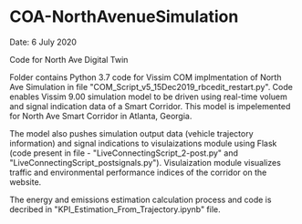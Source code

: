 # COA-NorthAvenueSimulation

Date: 6 July 2020

Code for North Ave Digital Twin 

Folder contains Python 3.7 code for Vissim COM implmentation of North Ave Simulation in file "COM_Script_v5_15Dec2019_rbcedit_restart.py". Code enables Vissim 9.00 simulation model to be driven using real-time voluem and signal indication data of a Smart Corridor. This model is impelemented for North Ave Smart Corridor in Atlanta, Georgia.

The model also pushes simulation output data (vehicle trajectory information) and signal indications to visulaizations module using Flask (code present in file - "LiveConnectingScript_2-post.py" and "LiveConnectingScript_postsignals.py"). Visulaization module visualizes traffic and environmental performance indices of the corridor on the website. 

The energy and emissions estimation calculation process and code is decribed in "KPI_Estimation_From_Trajectory.ipynb" file.


